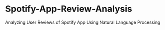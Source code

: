 # Spotify-App-Review-Analysis
Analyzing User Reviews of Spotify App Using Natural Language Processing
